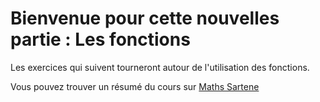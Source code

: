 # Bienvenue pour cette nouvelles partie : Les fonctions

Les exercices qui suivent tourneront autour de l'utilisation des fonctions.

Vous pouvez trouver un résumé du cours sur [Maths Sartene](https://sites.google.com/site/mathssartene/formation-python/les-fonctions)

